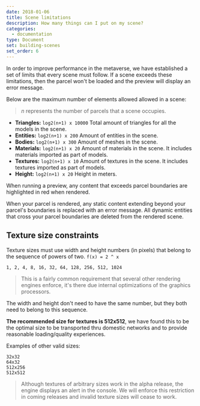 ```yaml
---
date: 2018-01-06
title: Scene limitations
description: How many things can I put on my scene?
categories:
  - documentation
type: Document
set: building-scenes
set_order: 6
---
```

In order to improve performance in the metaverse, we have established a set of limits that every scene must follow. If a
scene exceeds these limitations, then the parcel won't be loaded and the preview will display an error message.

Below are the maximum number of elements allowed allowed in a scene:
> *n* represents the number of parcels that a scene occupies. 

* **Triangles:** `log2(n+1) x 10000` Total amount of triangles for all the models in the scene.
* **Entities:** `log2(n+1) x 200` Amount of entities in the scene.
* **Bodies:** `log2(n+1) x 300` Amount of meshes in the scene.
* **Materials:** `log2(n+1) x 20` Amount of materials in the scene. It includes materials imported as part of models.
* **Textures:** `log2(n+1) x 10` Amount of textures in the scene. It includes textures imported as part of models.
* **Height:** `log2(n+1) x 20` Height in meters.

When running a preview, any content that exceeds parcel boundaries are highlighted in red when rendered.

When your parcel is rendered, any static content extending beyond your parcel's boundaries is replaced with an error message. All dynamic entities that cross your parcel boundaries are deleted from the rendered scene.

## Texture size constraints

Texture sizes must use width and height numbers (in pixels) that belong to the sequence of powers of two. `f(x) = 2 ^ x`

```
1, 2, 4, 8, 16, 32, 64, 128, 256, 512, 1024
```

> This is a fairly common requirement that several other rendering engines enforce, it's there due internal optimizations of the graphics processors.  

The width and height don't need to have the same number, but they both need to belong to this sequence.

**The recommended size for textures is 512x512**, we have found this to be the optimal size to be transported thru domestic networks and to provide reasonable loading/quality experiences.

Examples of other valid sizes:
```
32x32
64x32
512x256
512x512
```

> Although textures of arbitrary sizes work in the alpha release, the engine displays an alert in the console. We will enforce this restriction in coming releases and invalid texture sizes will cease to work.

